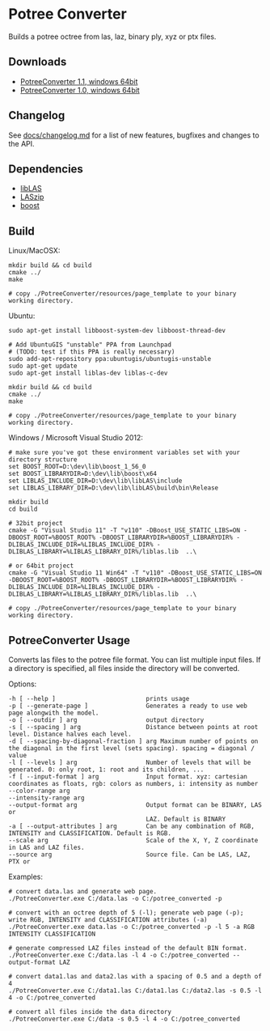 # Potree Converter

Builds a potree octree from las, laz, binary ply, xyz or ptx files.

## Downloads

* [PotreeConverter 1.1, windows 64bit](http://potree.org/downloads/PotreeConverter/PotreeConverter_1.1.zip)
* [PotreeConverter 1.0, windows 64bit](http://potree.org/downloads/PotreeConverter/PotreeConverter_2014.12.30.zip)

## Changelog

See [docs/changelog.md](./docs/changelog.md) for a list of new features, bugfixes and changes to the API.

## Dependencies

* [libLAS](https://github.com/libLAS/libLAS)
* [LASzip](https://github.com/LASzip/LASzip)
* [boost](http://www.boost.org/)

## Build

Linux/MacOSX:

    mkdir build && cd build
    cmake ../
    make

    # copy ./PotreeConverter/resources/page_template to your binary working directory.

Ubuntu:

    sudo apt-get install libboost-system-dev libboost-thread-dev

    # Add UbuntuGIS "unstable" PPA from Launchpad
    # (TODO: test if this PPA is really necessary)
    sudo add-apt-repository ppa:ubuntugis/ubuntugis-unstable
    sudo apt-get update
    sudo apt-get install liblas-dev liblas-c-dev

    mkdir build && cd build
    cmake ../
    make

    # copy ./PotreeConverter/resources/page_template to your binary working directory.

Windows / Microsoft Visual Studio 2012:

    # make sure you've got these environment variables set with your directory structure
    set BOOST_ROOT=D:\dev\lib\boost_1_56_0
    set BOOST_LIBRARYDIR=D:\dev\lib\boost\x64
    set LIBLAS_INCLUDE_DIR=D:\dev\lib\libLAS\include
    set LIBLAS_LIBRARY_DIR=D:\dev\lib\libLAS\build\bin\Release

    mkdir build
    cd build

    # 32bit project
    cmake -G "Visual Studio 11" -T "v110" -DBoost_USE_STATIC_LIBS=ON -DBOOST_ROOT=%BOOST_ROOT% -DBOOST_LIBRARYDIR=%BOOST_LIBRARYDIR% -DLIBLAS_INCLUDE_DIR=%LIBLAS_INCLUDE_DIR% -DLIBLAS_LIBRARY=%LIBLAS_LIBRARY_DIR%/liblas.lib  ..\

    # or 64bit project
    cmake -G "Visual Studio 11 Win64" -T "v110" -DBoost_USE_STATIC_LIBS=ON -DBOOST_ROOT=%BOOST_ROOT% -DBOOST_LIBRARYDIR=%BOOST_LIBRARYDIR% -DLIBLAS_INCLUDE_DIR=%LIBLAS_INCLUDE_DIR% -DLIBLAS_LIBRARY=%LIBLAS_LIBRARY_DIR%/liblas.lib  ..\

    # copy ./PotreeConverter/resources/page_template to your binary working directory.

## PotreeConverter Usage

Converts las files to the potree file format.
You can list multiple input files. If a directory is specified, all files
inside the directory will be converted.

Options:


```
-h [ --help ]                         prints usage
-p [ --generate-page ]                Generates a ready to use web page alongwith the model.
-o [ --outdir ] arg                   output directory
-s [ --spacing ] arg                  Distance between points at root level. Distance halves each level.
-d [ --spacing-by-diagonal-fraction ] arg Maximum number of points on the diagonal in the first level (sets spacing). spacing = diagonal / value
-l [ --levels ] arg                   Number of levels that will be generated. 0: only root, 1: root and its children, ...
-f [ --input-format ] arg             Input format. xyz: cartesian coordinates as floats, rgb: colors as numbers, i: intensity as number
--color-range arg
--intensity-range arg
--output-format arg                   Output format can be BINARY, LAS or
                                      LAZ. Default is BINARY
-a [ --output-attributes ] arg        Can be any combination of RGB, INTENSITY and CLASSIFICATION. Default is RGB.
--scale arg                           Scale of the X, Y, Z coordinate in LAS and LAZ files.
--source arg                          Source file. Can be LAS, LAZ, PTX or
```

Examples:

    # convert data.las and generate web page.
    ./PotreeConverter.exe C:/data.las -o C:/potree_converted -p

    # convert with an octree depth of 5 (-l); generate web page (-p); write RGB, INTENSITY and CLASSIFICATION attributes (-a)
    ./PotreeConverter.exe data.las -o C:/potree_converted -p -l 5 -a RGB INTENSITY CLASSIFICATION

    # generate compressed LAZ files instead of the default BIN format.
    ./PotreeConverter.exe C:/data.las -l 4 -o C:/potree_converted --output-format LAZ

    # convert data1.las and data2.las with a spacing of 0.5 and a depth of 4
    ./PotreeConverter.exe C:/data1.las C:/data1.las C:/data2.las -s 0.5 -l 4 -o C:/potree_converted

    # convert all files inside the data directory
    ./PotreeConverter.exe C:/data -s 0.5 -l 4 -o C:/potree_converted
